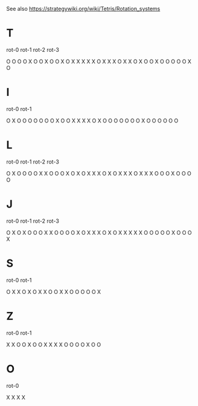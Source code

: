 See also https://strategywiki.org/wiki/Tetris/Rotation_systems

# T

rot-0    rot-1    rot-2    rot-3

O O O    O X O    O X O    O X O
X X X    X X O    X X X    O X X
O X O    O X O    O O O    O X O

# I

rot-0      rot-1

O X O O    O O O O
O X O O    X X X X
O X O O    O O O O
O X O O    O O O O

# L

rot-0    rot-1    rot-2    rot-3

O X O    O O O    X X O    O O X
O X O    X X X    O X O    X X X
O X X    X O O    O X O    O O O

# J

rot-0    rot-1    rot-2    rot-3

O X O    X O O    O X X    O O O
O X O    X X X    O X O    X X X
X X O    O O O    O X O    O O X

# S

rot-0    rot-1

O X X    O X O
X X O    O X X
O O O    O O X

# Z

rot-0    rot-1

X X O    O X O
O X X    X X O
O O O    X O O

# O

rot-0

X X
X X
